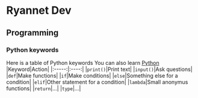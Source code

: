 # Ryannet Dev
## Programming
### Python keywords
Here is a table of Python keywords
You can also learn [Python](Learn-Python.md)
|Keyword|Action|
|:-----:|:----:|
|`print()`|Print text|
|`input()`|Ask questions|
|`def`|Make functions|
|`if`|Make conditions|
|`else`|Something else for a condition|
|`elif`|Other statement for a condition|
|`lambda`|Small anonymus functions|
|`return`|...|
|`type`|...|
